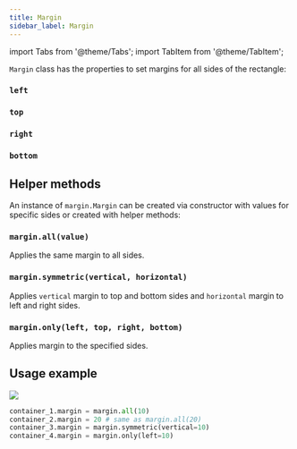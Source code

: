 ```yaml
---
title: Margin
sidebar_label: Margin
---
```

import Tabs from '@theme/Tabs';
import TabItem from '@theme/TabItem';

`Margin` class has the properties to set margins for all sides of the rectangle: 

### `left`
### `top`
### `right`
### `bottom`

## Helper methods

An instance of `margin.Margin` can be created via constructor with values for specific sides or created with helper methods:

### `margin.all(value)`

Applies the same margin to all sides.

### `margin.symmetric(vertical, horizontal)`

Applies `vertical` margin to top and bottom sides and `horizontal` margin to left and right sides.

### `margin.only(left, top, right, bottom)`

Applies margin to the specified sides.

## Usage example

<img src="/img/docs/controls/container/container-margin-diagram.png" className="screenshot-50" />

```python
container_1.margin = margin.all(10)
container_2.margin = 20 # same as margin.all(20)
container_3.margin = margin.symmetric(vertical=10)
container_4.margin = margin.only(left=10)
```
